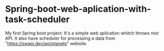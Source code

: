 # Spring-boot-web-aplication-with-task-scheduler
My first Spring boot project. It's a simple web aplication whitch throws rest API. It also have scheduler for processing a data from "https://swapi.dev/api/planets" website. 

